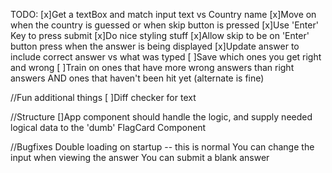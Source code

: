 TODO:
[x]Get a textBox and match input text vs Country name
[x]Move on when the country is guessed or when skip button is pressed
[x]Use 'Enter' Key to press submit
[x]Do nice styling stuff
[x]Allow skip to be on 'Enter' button press when the answer is being displayed
[x]Update answer to include correct answer vs what was typed
[ ]Save which ones you get right and wrong
[ ]Train on ones that have more wrong answers than right answers AND ones that haven't been hit yet (alternate is fine)

//Fun additional things
[ ]Diff checker for text

//Structure
[]App component should handle the logic, and supply needed logical data to the 'dumb' FlagCard Component

//Bugfixes
Double loading on startup -- this is normal
You can change the input when viewing the answer
You can submit a blank answer
